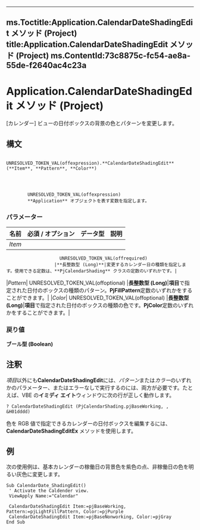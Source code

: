 

---
ms.Toctitle:Application.CalendarDateShadingEdit メソッド (Project)
title:Application.CalendarDateShadingEdit メソッド (Project)
ms.ContentId:73c8875c-fc54-ae8a-55de-f2640ac4c23a
---
# Application.CalendarDateShadingEdit メソッド (Project)




[カレンダー] ビューの日付ボックスの背景の色とパターンを変更します。

## 構文

            UNRESOLVED_TOKEN_VAL(offexpression).**CalendarDateShadingEdit**(**Item**, **Pattern**, **Color**)




            UNRESOLVED_TOKEN_VAL(offexpression)
            **Application** オブジェクトを表す変数を指定します。

### パラメーター

|**名前**|**必須 / オプション**|**データ型**|**説明**|
|---|---|---|---|
|*Item*|
                        UNRESOLVED_TOKEN_VAL(offrequired)
                      |**長整数型 (Long)**|変更するカレンダー日の種類を指定します。使用できる定数は、**PjCalendarShading** クラスの定数のいずれかです。|
|*Pattern*|
                        UNRESOLVED_TOKEN_VAL(offoptional)
                      |**長整数型 (Long)**|**項目**で指定された日付のボックスの種類のパターン。**PjFillPattern**定数のいずれかをすることができます。|
|*Color*|
                        UNRESOLVED_TOKEN_VAL(offoptional)
                      |**長整数型 (Long)**|**項目**で指定された日付のボックスの種類の色です。**PjColor**定数のいずれかをすることができます。|



### 戻り値
**ブール型 (Boolean)**





## 注釈
*項目*以外にも**CalendarDateShadingEdit**には、*パターン*または*カラー*のいずれかのパラメーター、またはエラーなしで実行するのには、両方が必要です。たとえば、VBE の**イミディ エイト**ウィンドウに次の行が正しく動作します。

```vba
? CalendarDateShadingEdit (PjCalendarShading.pjBaseWorking, , &H01dddd)
```




色を RGB 値で指定できるカレンダーの日付ボックスを編集するには、**CalendarDateShadingEditEx** メソッドを使用します。



## 例
次の使用例は、基本カレンダーの稼働日の背景色を紫色の点、非稼働日の色を明るい灰色に変更します。

```vba
Sub CalendarDate_ShadingEdit() 
 ' Activate the Caldender view. 
 ViewApply Name:="Calendar" 
 
 CalendarDateShadingEdit Item:=pjBaseWorking, Pattern:=pjLightFillPattern, Color:=pjPurple 
 CalendarDateShadingEdit Item:=pjBaseNonworking, Color:=pjGray 
End Sub
```





